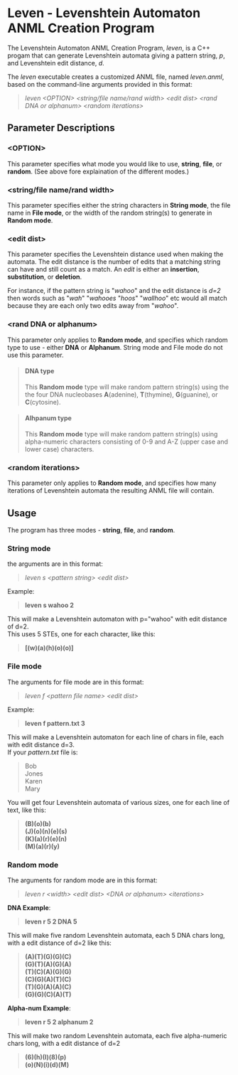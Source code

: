 # Leven - Levenshtein Automaton ANML Creation Program

The Levenshtein Automaton ANML Creation Program, *leven*, is a C++ progam that can generate Levenshtein automata giving a pattern string, *p*, and Levenshtein edit distance, *d*.

The *leven* executable creates a customized ANML file, named *leven.anml*, based on the command-line arguments provided in this format:  
>*leven \<OPTION> \<string/file name/rand width> \<edit dist> \<rand DNA or alphanum> \<random iterations>*

## Parameter Descriptions

### \<OPTION>
This parameter specifies what mode you would like to use, **string**, **file**, or **random**. (See above fore explaination of the different modes.)

### \<string/file name/rand width>
This parameter specifies either the string characters in **String mode**, the file name in **File mode**, or the width of the random string(s) to generate in **Random mode**.

### \<edit dist>
This parameter specifies the Levenshtein distance used when making the automata. The edit distance is the number of edits that a matching string can have and still count as a match. An *edit* is either an **insertion**, **substitution**, or **deletion**. 

For instance, if the pattern string is "*wahoo*" and the edit distance is *d=2* then words such as "*wah*" "*wahooes* "*hoos*" "*wallhoo*" etc would all match because they are each only two edits away from "*wahoo*".

### \<rand DNA or alphanum>
This parameter only applies to **Random mode**, and specifies which random type to use - either **DNA** or **Alphanum**. String mode and File mode do not use this parameter.

>#### DNA type
>This **Random mode** type will make random pattern string(s) using the the four DNA nucleobases **A**(adenine), **T**(thymine), **G**(guanine), or **C**(cytosine).

>#### Alhpanum type
>This **Random mode** type will make random pattern string(s) using alpha-numeric characters consisting of 0-9 and A-Z (upper case and lower case) characters. 

### \<random iterations>
This parameter only applies to **Random mode**, and specifies how many iterations of Levenshtein automata the resulting ANML file will contain. 


## **Usage**

The program has three modes - **string**, **file**, and **random**. 

### **String mode**  
the arguments are in this format:  
>*leven s \<pattern string> \<edit dist>* 

Example:  
>**leven s wahoo 2**

This will make a Levenshtein automaton with p="wahoo" with edit distance of d=2.  
This uses 5 STEs, one for each character, like this:    
>**[(w)(a)(h)(o)(o)]**

### **File mode**  
The arguments for file mode are in this format:  
>*leven f \<pattern file name> \<edit dist>*  

Example:  
>**leven f pattern.txt 3**  

This will make a Levenshtein automaton for each line of chars in file, each with edit distance d=3.  
If your *pattern.txt* file is:  
>Bob  
>Jones  
>Karen  
>Mary

You will get four Levenshtein automata of various sizes, one for each line of text, like this:  
>**(B)(o)(b)  
>(J)(o)(n)(e)(s)  
>(K)(a)(r)(e)(n)  
>(M)(a)(r)(y)**
  
### **Random mode**  
The arguments for random mode are in this format:  
>*leven r \<width> \<edit dist> \<DNA or alphanum> \<iterations>*  

**DNA Example**:  
>**leven r 5 2 DNA 5** 

This will make five random Levenshtein automata, each 5 DNA chars long, with a edit distance of d=2 like this:  
>**(A)(T)(G)(G)(C)  
>(G)(T)(A)(G)(A)  
>(T)(C)(A)(G)(G)  
>(C)(G)(A)(T)(C)  
>(T)(G)(A)(A)(C)  
>(G)(G)(C)(A)(T)**

**Alpha-num Example**:
>**leven r 5 2 alphanum 2**  

This will make two random Levenshtein automata, each five alpha-numeric chars long, with a edit distance of d=2  
>**(6)(h)(l)(8)(p)  
>(o)(N)(i)(d)(M)**
